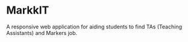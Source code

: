# MarkkIT
A responsive web application for aiding students to find TAs (Teaching Assistants) and Markers job.
